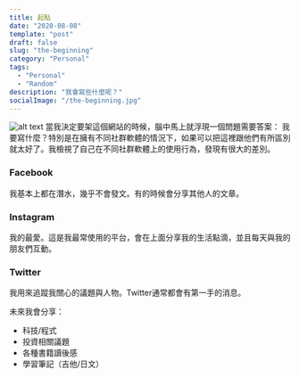 ```yaml
---
title: 起點
date: "2020-08-08"
template: "post"
draft: false
slug: "the-beginning"
category: "Personal"
tags:
  - "Personal"
  - "Random"
description: "我會寫些什麼呢？"
socialImage: "/the-beginning.jpg"
---
```

![alt text](/the-beginning.jpg "The Beginning")
當我決定要架這個網站的時候，腦中馬上就浮現一個問題需要答案： 我要寫什麼？特別是在擁有不同社群軟體的情況下，如果可以把這裡跟他們有所區別就太好了。我檢視了自己在不同社群軟體上的使用行為，發現有很大的差別。

### Facebook
我基本上都在潛水，幾乎不會發文。有的時候會分享其他人的文章。
### Instagram
我的最愛。這是我最常使用的平台，會在上面分享我的生活點滴，並且每天與我的朋友們互動。
### Twitter
我用來追蹤我關心的議題與人物。Twitter通常都會有第一手的消息。

未來我會分享：
- 科技/程式
- 投資相關議題
- 各種書籍讀後感
- 學習筆記（吉他/日文）